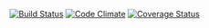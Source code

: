 [![Build Status](https://travis-ci.org/cpsoinos/hire_away.svg?branch=master)](https://travis-ci.org/cpsoinos/hire_away)
  [![Code Climate](https://codeclimate.com/github/cpsoinos/hire_away.png)](https://codeclimate.com/github/cpsoinos/hire_away)
  [![Coverage Status](https://coveralls.io/repos/cpsoinos/hire_away/badge.svg)](https://coveralls.io/r/cpsoinos/hire_away)
